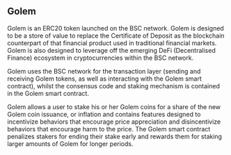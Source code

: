 ## Golem

Golem is an ERC20 token launched on the BSC network. Golem is designed to be a store of value to replace the Certificate of Deposit as the blockchain counterpart of that financial product used in traditional financial markets. Golem is also designed to leverage off the emerging DeFi (Decentralised Finance) ecosystem in cryptocurrencies within the BSC network.

Golem uses the BSC network for the transaction layer (sending and receiving Golem tokens, as well as interacting with the Golem smart contract), whilst the consensus code and staking mechanism is contained in the Golem smart contract.

Golem allows a user to stake his or her Golem coins for a share of the new Golem coin issuance, or inflation and contains features designed to incentivize behaviors that encourage price appreciation and disincentivize behaviors that encourage harm to the price. The Golem smart contract penalizes stakers for ending their stake early and rewards them for staking larger amounts of Golem for longer periods.

